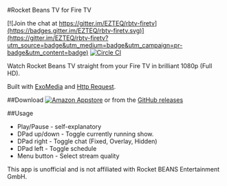 #Rocket Beans TV for Fire TV

[![Join the chat at https://gitter.im/EZTEQ/rbtv-firetv](https://badges.gitter.im/EZTEQ/rbtv-firetv.svg)](https://gitter.im/EZTEQ/rbtv-firetv?utm_source=badge&utm_medium=badge&utm_campaign=pr-badge&utm_content=badge)
[![Circle CI](https://circleci.com/gh/EZTEQ/rbtv-firetv.svg?style=svg)](https://circleci.com/gh/EZTEQ/rbtv-firetv)

Watch Rocket Beans TV straight from your Fire TV in brilliant 1080p (Full HD).

Built with [ExoMedia](https://github.com/brianwernick/ExoMedia) and [Http Request](https://github.com/kevinsawicki/http-request).

##Download
[![Amazon Appstore](https://images-na.ssl-images-amazon.com/images/G/01/mobile-apps/devportal2/res/images/amazon-underground-app-us-white.png)](http://www.amazon.de/dp/B018429HN6)
or from the [GitHub releases](https://github.com/EZTEQ/rbtv-firetv/releases/latest)

##Usage
 - Play/Pause - self-explanatory
 - DPad up/down - Toggle currently running show.
 - DPad right - Toggle chat (Fixed, Overlay, Hidden)
 - DPad left - Toggle schedule
 - Menu button - Select stream quality

This app is unofficial and is not affiliated with Rocket BEANS Entertainment GmbH.
